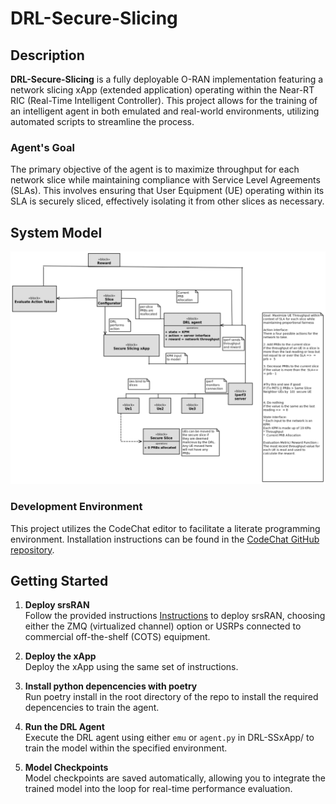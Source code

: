 # DRL-Secure-Slicing

## Description
**DRL-Secure-Slicing** is a fully deployable O-RAN implementation featuring a network slicing xApp (extended application) operating within the Near-RT RIC (Real-Time Intelligent Controller). This project allows for the training of an intelligent agent in both emulated and real-world environments, utilizing automated scripts to streamline the process.

### Agent's Goal
The primary objective of the agent is to maximize throughput for each network slice while maintaining compliance with Service Level Agreements (SLAs). This involves ensuring that User Equipment (UE) operating within its SLA is securely sliced, effectively isolating it from other slices as necessary.

## System Model
![System Model](documentation/images/drl-ss-xapp-1.png)

### Development Environment
This project utilizes the CodeChat editor to facilitate a literate programming environment. Installation instructions can be found in the [CodeChat GitHub repository](https://github.com/bjones1/CodeChat_Editor).



## Getting Started

1. **Deploy srsRAN**  
   Follow the provided instructions [Instructions](documentation/DRL-SS-instructions.rst) to deploy srsRAN, choosing either the ZMQ (virtualized channel) option or USRPs connected to commercial off-the-shelf (COTS) equipment.

2. **Deploy the xApp**  
   Deploy the xApp using the same set of instructions.

3. **Install python depencencies with poetry**   
   Run poetry install in the root directory of the repo to install the required depencencies to train the agent.

4. **Run the DRL Agent**  
   Execute the DRL agent using either `emu` or `agent.py` in DRL-SSxApp/ to train the model within the specified environment.

5. **Model Checkpoints**  
   Model checkpoints are saved automatically, allowing you to integrate the trained model into the loop for real-time performance evaluation.
